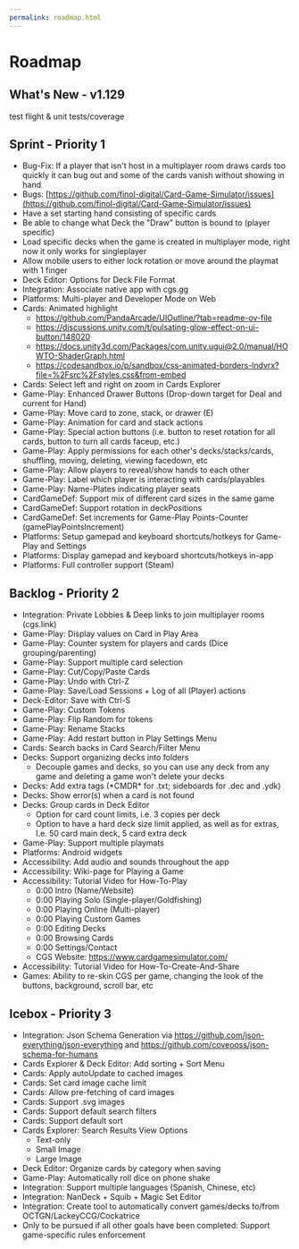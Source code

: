 ```yaml
---
permalink: roadmap.html
---
```


# Roadmap

## What's New - v1.129
test flight & unit tests/coverage


## Sprint - Priority 1
- Bug-Fix: If a player that isn't host in a multiplayer room draws cards too quickly it can bug out and some of the cards vanish without showing in hand
- Bugs: [https://github.com/finol-digital/Card-Game-Simulator/issues](https://github.com/finol-digital/Card-Game-Simulator/issues)
- Have a set starting hand consisting of specific cards
- Be able to change what Deck the "Draw" button is bound to (player specific)
- Load specific decks when the game is created in multiplayer mode, right now it only works for singleplayer
- Allow mobile users to either lock rotation or move around the playmat with 1 finger 
- Deck Editor: Options for Deck File Format
- Integration: Associate native app with cgs.gg
- Platforms: Multi-player and Developer Mode on Web
- Cards: Animated highlight
  - https://github.com/PandaArcade/UIOutline/?tab=readme-ov-file
  - https://discussions.unity.com/t/pulsating-glow-effect-on-ui-button/148020
  - https://docs.unity3d.com/Packages/com.unity.ugui@2.0/manual/HOWTO-ShaderGraph.html
  - https://codesandbox.io/p/sandbox/css-animated-borders-lndvrx?file=%2Fsrc%2Fstyles.css&from-embed
- Cards: Select left and right on zoom in Cards Explorer
- Game-Play: Enhanced Drawer Buttons (Drop-down target for Deal and current for Hand)
- Game-Play: Move card to zone, stack, or drawer (E)
- Game-Play: Animation for card and stack actions
- Game-Play: Special action buttons (i.e. button to reset rotation for all cards, button to turn all cards faceup, etc.)
- Game-Play: Apply permissions for each other's decks/stacks/cards, shuffling, moving, deleting, viewing facedown, etc
- Game-Play: Allow players to reveal/show hands to each other
- Game-Play: Label which player is interacting with cards/playables
- Game-Play: Name-Plates indicating player seats
- CardGameDef: Support mix of different card sizes in the same game
- CardGameDef: Support rotation in deckPositions
- CardGameDef: Set increments for Game-Play Points-Counter (gamePlayPointsIncrement)
- Platforms: Setup gamepad and keyboard shortcuts/hotkeys for Game-Play and Settings
- Platforms: Display gamepad and keyboard shortcuts/hotkeys in-app
- Platforms: Full controller support (Steam)

## Backlog - Priority 2
- Integration: Private Lobbies & Deep links to join multiplayer rooms (cgs.link)
- Game-Play: Display values on Card in Play Area
- Game-Play: Counter system for players and cards (Dice grouping/parenting)
- Game-Play: Support multiple card selection
- Game-Play: Cut/Copy/Paste Cards
- Game-Play: Undo with Ctrl-Z
- Game-Play: Save/Load Sessions + Log of all (Player) actions
- Deck-Editor: Save with Ctrl-S
- Game-Play: Custom Tokens
- Game-Play: Flip Random for tokens
- Game-Play: Rename Stacks
- Game-Play: Add restart button in Play Settings Menu
- Cards: Search backs in Card Search/Filter Menu
- Decks: Support organizing decks into folders
  - Decouple games and decks, so you can use any deck from any game and deleting a game won't delete your decks
- Decks: Add extra tags (\*CMDR\* for .txt; sideboards for .dec and .ydk) 
- Decks: Show error(s) when a card is not found
- Decks: Group cards in Deck Editor
  - Option for card count limits, i.e. 3 copies per deck
  - Option to have a hard deck size limit applied, as well as for extras, I.e. 50 card main deck, 5 card extra deck
- Game-Play: Support multiple playmats
- Platforms: Android widgets
- Accessibility: Add audio and sounds throughout the app
- Accessibility: Wiki-page for Playing a Game 
- Accessibility: Tutorial Video for How-To-Play
  - 0:00 Intro (Name/Website)
  - 0:00 Playing Solo (Single-player/Goldfishing)
  - 0:00 Playing Online (Multi-player)
  - 0:00 Playing Custom Games
  - 0:00 Editing Decks
  - 0:00 Browsing Cards
  - 0:00 Settings/Contact
  - CGS Website: https://www.cardgamesimulator.com/
- Accessibility: Tutorial Video for How-To-Create-And-Share
- Games: Ability to re-skin CGS per game, changing the look of the buttons, background, scroll bar, etc

## Icebox - Priority 3
- Integration: Json Schema Generation via https://github.com/json-everything/json-everything and https://github.com/coveooss/json-schema-for-humans
- Cards Explorer & Deck Editor: Add sorting + Sort Menu
- Cards: Apply autoUpdate to cached images
- Cards: Set card image cache limit
- Cards: Allow pre-fetching of card images
- Cards: Support .svg images
- Cards: Support default search filters
- Cards: Support default sort
- Cards Explorer: Search Results View Options
  - Text-only
  - Small Image
  - Large Image
- Deck Editor: Organize cards by category when saving
- Game-Play: Automatically roll dice on phone shake
- Integration: Support multiple languages (Spanish, Chinese, etc)
- Integration: NanDeck + Squib + Magic Set Editor
- Integration: Create tool to automatically convert games/decks to/from OCTGN/LackeyCCG/Cockatrice
- Only to be pursued if all other goals have been completed: Support game-specific rules enforcement
